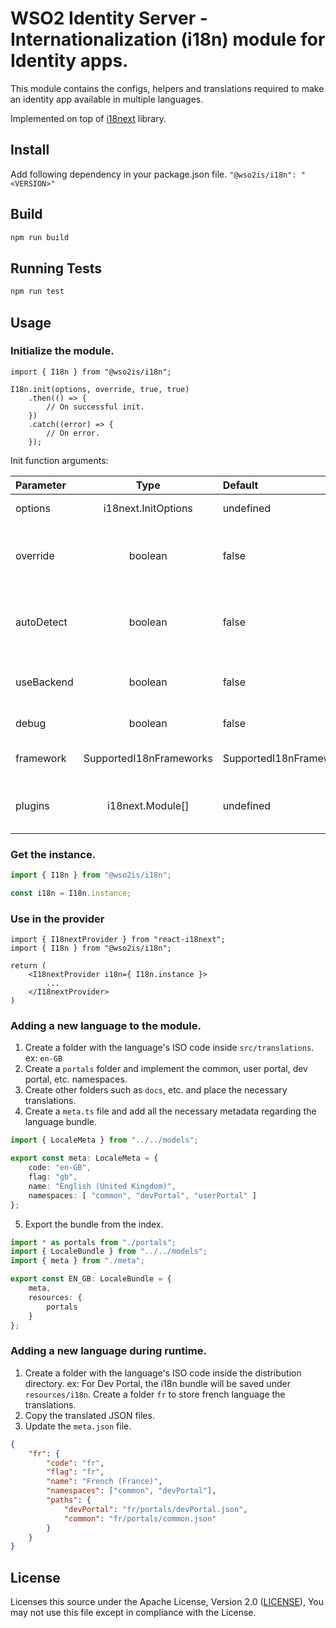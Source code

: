 # WSO2 Identity Server - Internationalization (i18n) module for Identity apps.

This module contains the configs, helpers and translations required to make an identity app available in multiple languages.

Implemented on top of [i18next](https://www.i18next.com/) library.

## Install
Add following dependency in your package.json file.
`"@wso2is/i18n": "<VERSION>"`

## Build
```bash
npm run build
```

## Running Tests
```bash
npm run test
```

## Usage

### Initialize the module.

```tsx
import { I18n } from "@wso2is/i18n";

I18n.init(options, override, true, true)
    .then(() => {
        // On successful init.
    })
    .catch((error) => {
        // On error.
    });

```

Init function arguments: 

| Parameter                 | Type                       | Default                           | Description                                       |   
| :------------------------ |:--------------------------:| :---------------------------------| :-------------------------------------------------|
| options 	                | i18next.InitOptions        | undefined                         | Passed in init options.
| override                  | boolean                    | false                             | Should the passed in options replace the default.
| autoDetect                | boolean                    | false                             | If autodetect plugin should be used or not.
| useBackend                | boolean                    | false                             | If XHR back end plugin should be used or not.
| debug                     | boolean                    | false                             | If debug is enabled.
| framework                 | SupportedI18nFrameworks    | SupportedI18nFrameworks.REACT     | The framework to use.
| plugins                   | i18next.Module[]           | undefined                         | Other i18next plugins to use.

### Get the instance.

```ts
import { I18n } from "@wso2is/i18n";

const i18n = I18n.instance;
```

### Use in the provider

```tsx
import { I18nextProvider } from "react-i18next";
import { I18n } from "@wso2is/i18n";

return (
    <I18nextProvider i18n={ I18n.instance }>
        ...
    </I18nextProvider>
)
```

### Adding a new language to the module.
1. Create a folder with the language's ISO code inside `src/translations`. ex: `en-GB`
2. Create a `portals` folder and implement the common, user portal, dev portal, etc. namespaces.
3. Create other folders such as `docs`, etc. and place the necessary translations.
4. Create a `meta.ts` file and add all the necessary metadata regarding the language bundle.
```ts
import { LocaleMeta } from "../../models";

export const meta: LocaleMeta = {
    code: "en-GB",
    flag: "gb",
    name: "English (United Kingdom)",
    namespaces: [ "common", "devPortal", "userPortal" ]
};
```
5. Export the bundle from the index.
```ts
import * as portals from "./portals";
import { LocaleBundle } from "../../models";
import { meta } from "./meta";

export const EN_GB: LocaleBundle = {
    meta,
    resources: {
        portals
    }
};

```

### Adding a new language during runtime.
1. Create a folder with the language's ISO code inside the distribution directory. ex: For Dev Portal, the i18n bundle will be saved under `resources/i18n`. Create a folder `fr` to store french language the translations.
2. Copy the translated JSON files.
3. Update the `meta.json` file.
```json
{
    "fr": {
        "code": "fr",
        "flag": "fr",
        "name": "French (France)",
        "namespaces": ["common", "devPortal"],
        "paths": {
            "devPortal": "fr/portals/devPortal.json",
            "common": "fr/portals/common.json"
        }
    }
}
``` 

## License

Licenses this source under the Apache License, Version 2.0 ([LICENSE](../../LICENSE)), You may not use this file except in compliance with the License.
